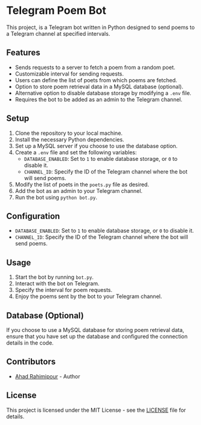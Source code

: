 # Telegram Poem Bot

This project, is a Telegram bot written in Python designed to send poems to a Telegram channel at specified intervals. 

## Features

- Sends requests to a server to fetch a poem from a random poet.
- Customizable interval for sending requests.
- Users can define the list of poets from which poems are fetched.
- Option to store poem retrieval data in a MySQL database (optional).
- Alternative option to disable database storage by modifying a `.env` file.
- Requires the bot to be added as an admin to the Telegram channel.

## Setup

1. Clone the repository to your local machine.
2. Install the necessary Python dependencies.
3. Set up a MySQL server if you choose to use the database option.
4. Create a `.env` file and set the following variables:
   - `DATABASE_ENABLED`: Set to `1` to enable database storage, or `0` to disable it.
   - `CHANNEL_ID`: Specify the ID of the Telegram channel where the bot will send poems.
5. Modify the list of poets in the `poets.py` file as desired.
6. Add the bot as an admin to your Telegram channel.
7. Run the bot using `python bot.py`.

## Configuration

- `DATABASE_ENABLED`: Set to `1` to enable database storage, or `0` to disable it.
- `CHANNEL_ID`: Specify the ID of the Telegram channel where the bot will send poems.

## Usage

1. Start the bot by running `bot.py`.
2. Interact with the bot on Telegram.
3. Specify the interval for poem requests.
4. Enjoy the poems sent by the bot to your Telegram channel.

## Database (Optional)

If you choose to use a MySQL database for storing poem retrieval data, ensure that you have set up the database and configured the connection details in the code.

## Contributors

- [Ahad Rahimipour](https://github.com/ahadrahimipour) - Author

## License

This project is licensed under the MIT License - see the [LICENSE](LICENSE) file for details.